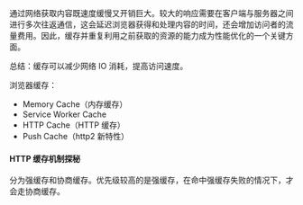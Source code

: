 通过网络获取内容既速度缓慢又开销巨大。较大的响应需要在客户端与服务器之间进行多次往返通信，这会延迟浏览器获得和处理内容的时间，还会增加访问者的流量费用。因此，缓存并重复利用之前获取的资源的能力成为性能优化的一个关键方面。

总结：缓存可以减少网络 IO 消耗，提高访问速度。

浏览器缓存：

+ Memory Cache（内存缓存）
+ Service Worker Cache
+ HTTP Cache（HTTP 缓存）
+ Push Cache（http2 新特性）

 #### HTTP 缓存机制探秘

 分为强缓存和协商缓存。优先级较高的是强缓存，在命中强缓存失败的情况下，才会走协商缓存。

 